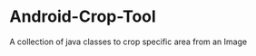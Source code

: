 Android-Crop-Tool
=================

A collection of java classes to crop  specific area from an Image